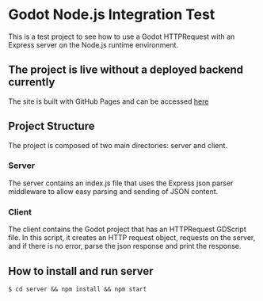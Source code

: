 # Godot Node.js Integration Test
This is a test project to see how to use a Godot HTTPRequest with an Express server on the Node.js runtime environment.
## The project is live without a deployed backend currently
The site is built with GitHub Pages and can be accessed [here](https://tylerhand1.github.io/godot-nodejs-test/)
## Project Structure
The project is composed of two main directories: server and client.
### Server
The server contains an index.js file that uses the Express json parser middleware to allow easy parsing and sending of JSON content.
### Client
The client contains the Godot project that has an HTTPRequest GDScript file. In this script, it creates an HTTP request object, requests on the server, and if there is no error, parse the json response and print the response.
## How to install and run server
 ```
$ cd server && npm install && npm start
 ```
